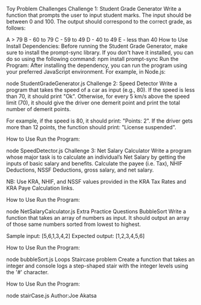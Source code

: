 Toy Problem Challenges
Challenge 1: Student Grade Generator
Write a function that prompts the user to input student marks. The input should be between 0 and 100. The output should correspond to the correct grade, as follows:

A > 79
B - 60 to 79
C - 59 to 49
D - 40 to 49
E - less than 40
How to Use
Install Dependencies: Before running the Student Grade Generator, make sure to install the prompt-sync library. If you don't have it installed, you can do so using the following command:
npm install prompt-sync
Run the Program: After installing the dependency, you can run the program using your preferred JavaScript environment. For example, in Node.js:

node StudentGradeGenerator.js
Challenge 2: Speed Detector
Write a program that takes the speed of a car as input (e.g., 80). If the speed is less than 70, it should print "Ok". Otherwise, for every 5 km/s above the speed limit (70), it should give the driver one demerit point and print the total number of demerit points.

For example, if the speed is 80, it should print: "Points: 2". If the driver gets more than 12 points, the function should print: "License suspended".

How to Use
Run the Program:

node SpeedDetector.js
Challenge 3: Net Salary Calculator
Write a program whose major task is to calculate an individual’s Net Salary by getting the inputs of basic salary and benefits. Calculate the payee (i.e. Tax), NHIF Deductions, NSSF Deductions, gross salary, and net salary.

NB: Use KRA, NHIF, and NSSF values provided in the KRA Tax Rates and KRA Paye Calculation links.

How to Use
Run the Program:

node NetSalaryCalculator.js
Extra Practice Questions
BubbleSort
Write a function that takes an array of numbers as input. It should output an array of those same numbers sorted from lowest to highest.

Sample input: [5,6,1,3,4,2] Expected output: [1,2,3,4,5,6]

How to Use
Run the Program:

node bubbleSort.js
Loops
Staircase problem
Create a function that takes an integer and console logs a step-shaped stair with the integer levels using the '#' character.


How to Use
Run the Program:

node stairCase.js
Author:Joe Akatsa
